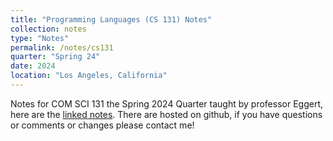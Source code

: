 ```yaml
---
title: "Programming Languages (CS 131) Notes"
collection: notes
type: "Notes"
permalink: /notes/cs131
quarter: "Spring 24"
date: 2024
location: "Los Angeles, California"
---
```


Notes for COM SCI 131 the Spring 2024 Quarter taught by professor Eggert, here are the [linked notes](). There are hosted on github, if you have questions or comments or changes please contact me! 